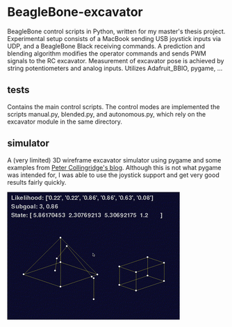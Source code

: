 # BeagleBone-excavator
BeagleBone control scripts in Python, written for my master's thesis project. Experimental setup consists of a MacBook sending USB joystick inputs via UDP, and a BeagleBone Black receiving commands. A prediction and blending algorithm modifies the operator commands and sends PWM signals to the RC excavator. Measurement of excavator pose is achieved by string potentiometers and analog inputs. Utilizes Adafruit_BBIO, pygame, ... 

## tests
Contains the main control scripts. The control modes are implemented the scripts manual.py, blended.py, and autonomous.py, which rely on the excavator module in the same directory.

## simulator
A (very limited) 3D wireframe excavator simulator using pygame and some examples from [Peter Collingridge's blog](http://www.petercollingridge.co.uk/pygame-3d-graphics-tutorial). Although this is not what pygame was intended for, I was able to use the joystick support and get very good results fairly quickly.

![Final assembly](simulator/media/simtrim.gif)